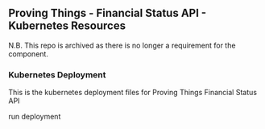 ## Proving Things - Financial Status API -  Kubernetes Resources

N.B. This repo is archived as there is no longer a requirement for the component.

### Kubernetes Deployment

This is the kubernetes deployment files for Proving Things Financial Status API

run deployment

